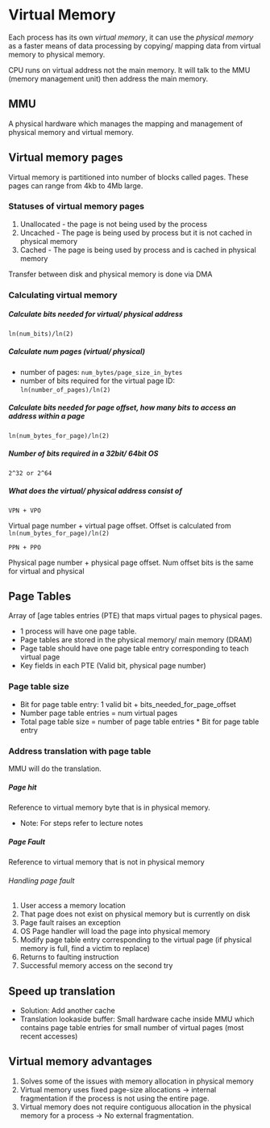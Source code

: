 # Virtual Memory

Each process has its own *virtual memory*, it can use the *physical memory* as a faster means of data processing by copying/ mapping data from virtual memory to physical memory.
  
CPU runs on virtual address not the main memory. It will talk to the MMU (memory management unit) then address the main memory.

## MMU
A physical hardware which manages the mapping and management of physical memory and virtual memory.

## Virtual memory pages

Virtual memory is partitioned into number of blocks called pages. These pages can range from 4kb to 4Mb large.

### Statuses of virtual memory pages
1. Unallocated - the page is not being used by the process
2. Uncached - The page is being used by process but it is not cached in physical memory
3. Cached - The page is being used by process and is cached in physical memory

Transfer between disk and physical memory is done via DMA

### Calculating virtual memory

##### Calculate bits needed for virtual/ physical address
```
ln(num_bits)/ln(2)
```
##### Calculate num pages (virtual/ physical)
- number of pages: `num_bytes/page_size_in_bytes`
- number of bits required for the virtual page ID: `ln(number_of_pages)/ln(2)`

##### Calculate bits needed for page offset, how many bits to access an address within a page
```
ln(num_bytes_for_page)/ln(2)
```

##### Number of bits required in a 32bit/ 64bit OS
```
2^32 or 2^64
```
##### What does the virtual/ physical address consist of
```
VPN + VPO
```
Virtual page number + virtual page offset. Offset is calculated from `ln(num_bytes_for_page)/ln(2)`

```
PPN + PPO
```
Physical page number + physical page offset. Num offset bits is the same for virtual and physical

## Page Tables
Array of [age tables entries (PTE) that maps virtual pages to physical pages. 

- 1 process will have one page table.
- Page tables are stored in the physical memory/ main memory (DRAM)
- Page table should have one page table entry corresponding to teach virtual page
- Key fields in each PTE (Valid bit, physical page number)

### Page table size
- Bit for page table entry: 1 valid bit + bits_needed_for_page_offset
- Number page table entries = num virtual pages
- Total page table size = number of page table entries * Bit for page table entry

### Address translation with page table

MMU will do the translation. 

##### Page hit
Reference to virtual memory byte that is in physical memory.

- Note: For steps refer to lecture notes

##### Page Fault

Reference to virtual memory that is not in physical memory

###### Handling page fault

1. User access a memory location
2. That page does not exist on physical memory but is currently on disk
3. Page fault raises an exception
4. OS Page handler will load the page into physical memory
5. Modify page table entry corresponding to the virtual page (if physical memory is full, find a victim to replace)
6. Returns to faulting instruction
7. Successful memory access on the second try


## Speed up translation
- Solution: Add another cache
- Translation lookaside buffer: Small hardware cache inside MMU which contains page table entries for small number of virtual pages (most recent accesses)

## Virtual memory advantages

1. Solves some of the issues with memory allocation in physical memory
2. Virtual memory uses fixed page-size allocations -> internal fragmentation if the process is not using the entire page.
3. Virtual memory does not require contiguous allocation in the physical memory for a process -> No external fragmentation.


